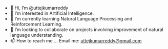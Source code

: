- 👋 Hi, I’m @uttejkumarreddy
- 👀 I’m interested in Artificial Intelligence.
- 🌱 I’m currently learning Natural Language Processing and Reinforcement Learning.
- 💞️ I’m looking to collaborate on projects involving improvement of natural language understanding. 
- 📫 How to reach me ... Email me: uttejkumarreddy@gmail.com

<!---
uttejkumarreddy/uttejkumarreddy is a ✨ special ✨ repository because its `README.md` (this file) appears on your GitHub profile.
You can click the Preview link to take a look at your changes.
--->
